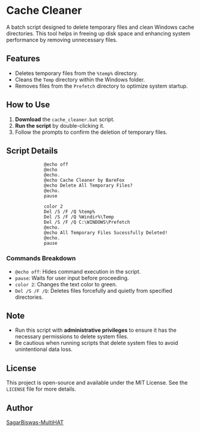 
# Cache Cleaner

A batch script designed to delete temporary files and clean Windows cache directories. This tool helps in freeing up disk space and enhancing system performance by removing unnecessary files.

## Features
- Deletes temporary files from the `%temp%` directory.
- Cleans the `Temp` directory within the Windows folder.
- Removes files from the `Prefetch` directory to optimize system startup.

## How to Use
1. **Download** the `cache_cleaner.bat` script.
2. **Run the script** by double-clicking it. 
3. Follow the prompts to confirm the deletion of temporary files.

## Script Details
```batch
              @echo off
              @echo 
              @echo.
              @echo Cache Cleaner by BareFox
              @echo Delete All Temporary Files?
              @echo.
              pause
              
              color 2
              Del /S /F /Q %temp%
              Del /S /F /Q %Windir%\Temp
              Del /S /F /Q C:\WINDOWS\Prefetch
              @echo.
              @echo All Temporary Files Sucessfully Deleted!
              @echo. 
              pause
```

### Commands Breakdown
- `@echo off`: Hides command execution in the script.
- `pause`: Waits for user input before proceeding.
- `color 2`: Changes the text color to green.
- `Del /S /F /Q`: Deletes files forcefully and quietly from specified directories.

## Note
- Run this script with **administrative privileges** to ensure it has the necessary permissions to delete system files.
- Be cautious when running scripts that delete system files to avoid unintentional data loss.

## License
This project is open-source and available under the MIT License. See the `LICENSE` file for more details.

## Author
[SagarBiswas-MultiHAT](https://github.com/SagarBiswas-MultiHAT)


